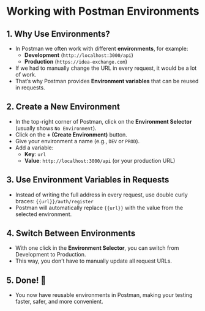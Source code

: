 # Working with Postman Environments

## 1. Why Use Environments?
- In Postman we often work with different **environments**, for example:
  - **Development** (`http://localhost:3000/api`)
  - **Production** (`https://idea-exchange.com`)
- If we had to manually change the URL in every request, it would be a lot of work.
- That’s why Postman provides **Environment variables** that can be reused in requests.

## 2. Create a New Environment
- In the top-right corner of Postman, click on the **Environment Selector** (usually shows `No Environment`).
- Click on the **+ (Create Environment)** button.
- Give your environment a name (e.g., `DEV` or `PROD`).
- Add a variable:
  - **Key**: `url`
  - **Value**: `http://localhost:3000/api` (or your production URL)

## 3. Use Environment Variables in Requests
- Instead of writing the full address in every request, use double curly braces: `{{url}}/auth/register`
- Postman will automatically replace `{{url}}` with the value from the selected environment.

## 4. Switch Between Environments
- With one click in the **Environment Selector**, you can switch from Development to Production.
- This way, you don’t have to manually update all request URLs.

## 5. Done! 🎉
- You now have reusable environments in Postman, making your testing faster, safer, and more convenient.